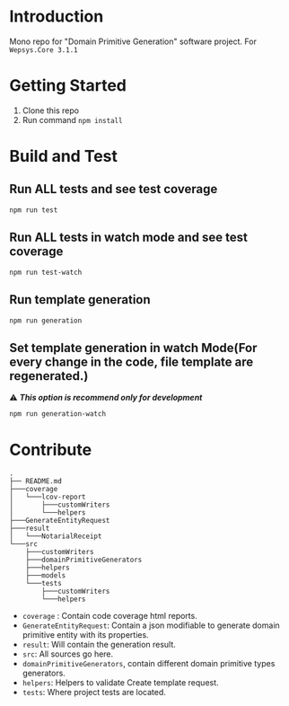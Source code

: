 # Introduction 
Mono repo for "Domain Primitive Generation" software project. For ```Wepsys.Core 3.1.1```

# Getting Started

1. Clone this repo
2. Run command ```npm install```

# Build and Test

## Run ALL tests and see test coverage
```
npm run test 
```

## Run ALL tests in watch mode and see test coverage
```
npm run test-watch
```

## Run template generation

```
npm run generation
```

## Set template generation in watch Mode(For every change in the code, file template are regenerated.)

⚠️ ***This option is recommend only for development*** 

```
npm run generation-watch
```

# Contribute

```
.
├── README.md
├───coverage
│   └───lcov-report
│       ├───customWriters
│       └───helpers
├───GenerateEntityRequest
├───result
│   └───NotarialReceipt
└───src
    ├───customWriters
    ├───domainPrimitiveGenerators
    ├───helpers
    ├───models
    └───tests
        ├───customWriters
        └───helpers
```

* `coverage` : Contain code coverage html reports.
* `GenerateEntityRequest`: Contain a json modifiable to generate domain primitive entity with its properties.
* `result`: Will contain the generation result.
* `src`: All sources go here.
* `domainPrimitiveGenerators`, contain different domain primitive types generators.
* `helpers`: Helpers to validate Create template request.
* `tests`: Where project tests are located.
